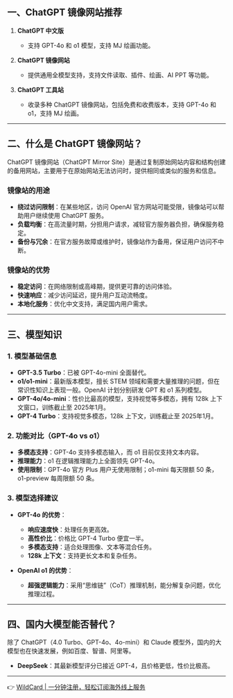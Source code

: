## 一、ChatGPT 镜像网站推荐

1. **ChatGPT 中文版**  
   - 支持 GPT-4o 和 o1 模型，支持 MJ 绘画功能。

2. **ChatGPT 镜像网站**  
   - 提供通用全模型支持，支持文件读取、插件、绘画、AI PPT 等功能。

3. **ChatGPT 工具站**  
   - 收录多种 ChatGPT 镜像网站，包括免费和收费版本，支持 GPT-4o 和 o1，支持 MJ 绘画。

---

## 二、什么是 ChatGPT 镜像网站？

ChatGPT 镜像网站（ChatGPT Mirror Site）是通过复制原始网站内容和结构创建的备用网站，主要用于在原始网站无法访问时，提供相同或类似的服务和信息。

### 镜像站的用途

- **绕过访问限制**：在某些地区，访问 OpenAI 官方网站可能受限，镜像站可以帮助用户继续使用 ChatGPT 服务。
- **负载均衡**：在高流量时期，分担用户请求，减轻官方服务器负担，确保服务稳定。
- **备份与冗余**：在官方服务故障或维护时，镜像站作为备用，保证用户访问不中断。

### 镜像站的优势

- **稳定访问**：在网络限制或高峰期，提供更可靠的访问体验。
- **快速响应**：减少访问延迟，提升用户互动流畅度。
- **本地化服务**：优化中文支持，满足国内用户需求。

---

## 三、模型知识

### 1. 模型基础信息

- **GPT-3.5 Turbo**：已被 GPT-4o-mini 全面替代。
- **o1/o1-mini**：最新版本模型，擅长 STEM 领域和需要大量推理的问题，但在常识性知识上表现一般。OpenAI 计划分别研发 GPT 和 o1 系列模型。
- **GPT-4o/4o-mini**：性价比最高的模型，支持视觉等多模态，拥有 128k 上下文窗口，训练截止至 2025年1月。
- **GPT-4 Turbo**：支持视觉多模态，128k 上下文，训练截止至 2025年1月。

### 2. 功能对比（GPT-4o vs o1）

- **多模态支持**：GPT-4o 支持多模态输入，而 o1 目前仅支持文本内容。
- **推理能力**：o1 在逻辑推理能力上全面领先 GPT-4o。
- **使用限制**：GPT-4o 官方 Plus 用户无使用限制；o1-mini 每天限额 50 条，o1-preview 每周限额 50 条。

### 3. 模型选择建议

- **GPT-4o 的优势**：
  - **响应速度快**：处理任务更高效。
  - **高性价比**：价格比 GPT-4 Turbo 便宜一半。
  - **多模态支持**：适合处理图像、文本等混合任务。
  - **128k 上下文**：支持更长文本和复杂任务。

- **OpenAI o1 的优势**：
  - **超强逻辑能力**：采用“思维链”（CoT）推理机制，能分解复杂问题，优化推理过程。

---

## 四、国内大模型能否替代？

除了 ChatGPT（4.0 Turbo、GPT-4o、4o-mini）和 Claude 模型外，国内的大模型也在快速发展，例如百度、智谱、阿里等。

- **DeepSeek**：其最新模型评分已接近 GPT-4，且价格更低，性价比极高。

---

👉 [WildCard | 一分钟注册，轻松订阅海外线上服务](https://bit.ly/bewildcard)